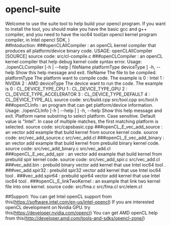 # opencl-suite
Welcome to use the suite tool to help build your opencl program.
If you want to install the tool, you should make you have the basic gcc and g++ compiler, and you need to have the ioc64 tool(an opencl kernel program compiler, in Intel opencl SDK, )  
##Intoduction:
  ###openCLAllCompiler : an openCL kernel compiler that produces all platform/device binary code.
                      USAGE: openCLAllCompiler [SOURCE]
                      source code: src/cl-compile.c
  ###openCLCompiler    : an openCL kernel compiler that help debug kernel code syntax error.
                      Usage: ./openCLCompiler [-h | --help | fileName platformType deviceType ]
                            -h, --help     Show this help message and exit.
                            fileName       The file to be compiled.
                            platformType   The platform want to compile code. The example is 
                                            0 : Intel
                                            1 : NVIDIA
                                            2 : AMD
                            deviceType     The device want to run the code. The example is 
                                            0 : CL_DEVICE_TYPE_CPU
                                            1 : CL_DEVICE_TYPE_GPU
                                            2 : CL_DEVICE_TYPE_ACCELERATOR
                                            3 : CL_DEVICE_TYPE_DEFAULT
                                            4 : CL_DEVICE_TYPE_ALL
                      source code: src/build.cpp src/tool.cpp src/tool.h
  ###openCLInfo        : an program that can get platform/device information.
                      Usage: ./openCLInfo [-h | --help | <PLATFORM>]
                              -h, --help    Show this help message and exit.
                              <PLATFORM>    Platform name substring to select platform.
                                            Case sensitive. Default value is "Intel".
                                            In case of multiple matches, the first matching
                                            platform is selected.
                      source code: src/capsbasic.cpp
  ###openCL_E_vec_add_source : an vector add example that build kernel from source kernel code.                                                               source code: src/vec_add_source.c src/vec_add.cl
  ###openCL_E_vec_add_binary : an vector add example that build kernel from prebuild binary kernel code.                                                      source code: src/vec_add_binary.c src/vec_add.cl
  ###openCL_E_vec_add_spir   : an vector add example that build kernel from prebuild spir kernel code.                                                        source code: src/vec_add_spir.c src/vec_add.cl
  ###vec_add.bin             : prebuild binary vector add kernel that use Intel ioc64 tool .
  ###vec_add.spir32          : prebuild spir32 vector add kernel that use Intel ioc64 tool . 
  ###vec_add.spir64          : prebuild spir64 vector add kernel that use Intel ioc64 tool .
  ###openCL_E_linkTwoKernel  : an example that link two kernel file into one kernel.                                                                          source code: src/fma.c src/fma.cl src/elem.cl
  
                      




##Support:
You can get Intel openCL support from this(https://software.intel.com/en-us/intel-opencl)
If you are interested openCL development on Nvidia GPU. try this(https://developer.nvidia.com/opencl)
You can get AMD openCL help from this(http://developer.amd.com/tools-and-sdks/opencl-zone/)
